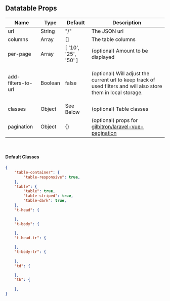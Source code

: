 ## Datatable Props
| Name | Type | Default | Description  
| --- | --- | --- | --- |
| url | String | "/" | The JSON url |
| columns | Array | [] | The table columns |
| per-page | Array | [ '10', '25', '50' ] | (optional) Amount to be displayed |
| add-filters-to-url | Boolean | false | <p class="wrap-text"> (optional) Will adjust the current url to keep track of used filters and will also store them in local storage. </p> |
| classes | Object | See Below | (optional) Table classes |
| pagination | Object | {}  | (optional) props for [gilbitron/laravel-vue-pagination](https://github.com/gilbitron/laravel-vue-pagination#props) |

<br>

#### Default Classes
```json
{
    "table-container": {
        "table-responsive": true,
    },
    "table": {
        "table": true,
        "table-striped": true,
        "table-dark": true,
    },
    "t-head": {

    },
    "t-body": {
        
    },
    "t-head-tr": {

    },
    "t-body-tr": {
        
    },
    "td": {

    },
    "th": {
        
    },
}
```
